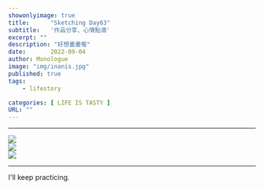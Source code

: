 ```yaml
---
showonlyimage: true
title:      "Sketching Day63"
subtitle:   '作品分享、心情點滴'
excerpt: ""
description: "好想畫畫喔"
date:       2022-09-04
author: Monologue    
image: "img/inanis.jpg"
published: true 
tags:
    - lifestory

categories: [ LIFE IS TASTY ]
URL: ""
---
```

***

  
![](/blog/sketch/d63-1.jpg)  
![](/blog/sketch/d63-2.jpg)  
![](/blog/sketch/d63-3.jpg)  

***
I'll keep practicing.
<!--more-->
